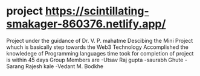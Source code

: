 # project https://scintillating-smakager-860376.netlify.app/
Project under the guidance of Dr. V. P. mahatme
Descibing the Mini Project whuch is basically step towards the Web3 Technology Accomplished the knowledege of Programming languages 
time took for completion of project is within 45 days
Group Members are 
-Utsav Raj gupta
-saurabh Ghute
-Sarang Rajesh kale
-Vedant M. Bodkhe
